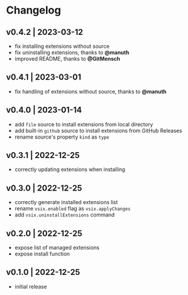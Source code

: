 # Changelog

## v0.4.2 | 2023-03-12
- fix installing extensions without source
- fix uninstalling extensions, thanks to **@manuth**
- improved README, thanks to **@GitMensch**

## v0.4.1 | 2023-03-01
- fix handling of extensions without source, thanks to **@manuth**

## v0.4.0 | 2023-01-14
- add `file` source to install extensions from local directory
- add built-in `github` source to install extensions from GitHub Releases
- rename source's property `kind` as `type`

## v0.3.1 | 2022-12-25
- correctly updating extensions when installing

## v0.3.0 | 2022-12-25
- correctly generate installed extensions list
- rename `vsix.enabled` flag as `vsix.applyChanges`
- add `vsix.uninstallExtensions` command

## v0.2.0 | 2022-12-25
- expose list of managed extensions
- expose install function

## v0.1.0 | 2022-12-25
- initial release
